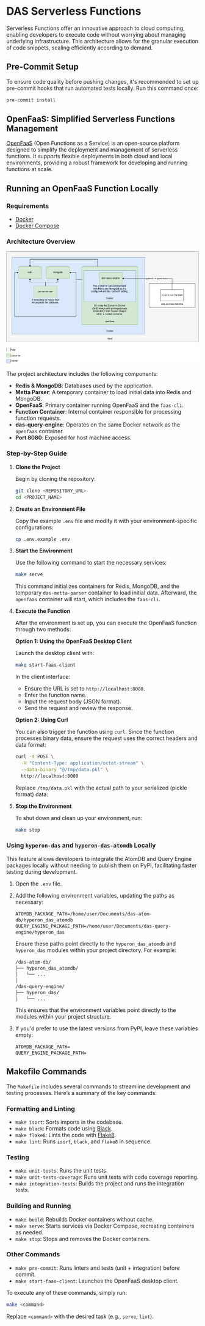 # DAS Serverless Functions

Serverless Functions offer an innovative approach to cloud computing, enabling developers to execute code without worrying about managing underlying infrastructure. This architecture allows for the granular execution of code snippets, scaling efficiently according to demand.

## Pre-Commit Setup

To ensure code quality before pushing changes, it's recommended to set up pre-commit hooks that run automated tests locally. Run this command once:

```bash
pre-commit install
```

## OpenFaaS: Simplified Serverless Functions Management

[OpenFaaS](https://www.openfaas.com/) (Open Functions as a Service) is an open-source platform designed to simplify the deployment and management of serverless functions. It supports flexible deployments in both cloud and local environments, providing a robust framework for developing and running functions at scale.

## Running an OpenFaaS Function Locally

### Requirements

- [Docker](https://www.docker.com/get-started)
- [Docker Compose](https://docs.docker.com/compose/)

### Architecture Overview

![Architecture](./docs/images/local-architecture.jpg)

The project architecture includes the following components:

- **Redis & MongoDB**: Databases used by the application.
- **Metta Parser**: A temporary container to load initial data into Redis and MongoDB.
- **OpenFaaS**: Primary container running OpenFaaS and the `faas-cli`.
- **Function Container**: Internal container responsible for processing function requests.
- **das-query-engine**: Operates on the same Docker network as the `openfaas` container.
- **Port 8080**: Exposed for host machine access.

### Step-by-Step Guide

1. **Clone the Project**

   Begin by cloning the repository:

   ```bash
   git clone <REPOSITORY_URL>
   cd <PROJECT_NAME>
   ```

2. **Create an Environment File**

   Copy the example `.env` file and modify it with your environment-specific configurations:

   ```bash
   cp .env.example .env
   ```

3. **Start the Environment**

   Use the following command to start the necessary services:

   ```bash
   make serve
   ```

   This command initializes containers for Redis, MongoDB, and the temporary `das-metta-parser` container to load initial data. Afterward, the `openfaas` container will start, which includes the `faas-cli`.

4. **Execute the Function**

   After the environment is set up, you can execute the OpenFaaS function through two methods:

   **Option 1: Using the OpenFaaS Desktop Client**

   Launch the desktop client with:

   ```bash
   make start-faas-client
   ```

   In the client interface:
   - Ensure the URL is set to `http://localhost:8080`.
   - Enter the function name.
   - Input the request body (JSON format).
   - Send the request and review the response.

   **Option 2: Using Curl**

   You can also trigger the function using `curl`. Since the function processes binary data, ensure the request uses the correct headers and data format:

   ```bash
   curl -X POST \
     -H "Content-Type: application/octet-stream" \
     --data-binary "@/tmp/data.pkl" \
     http://localhost:8080
   ```

   Replace `/tmp/data.pkl` with the actual path to your serialized (pickle format) data.

5. **Stop the Environment**

   To shut down and clean up your environment, run:

   ```bash
   make stop
   ```

### Using `hyperon-das` and `hyperon-das-atomdb` Locally

This feature allows developers to integrate the AtomDB and Query Engine packages locally without needing to publish them on PyPI, facilitating faster testing during development.

1. Open the `.env` file.
2. Add the following environment variables, updating the paths as necessary:

   ```dotenv
   ATOMDB_PACKAGE_PATH=/home/user/Documents/das-atom-db/hyperon_das_atomdb
   QUERY_ENGINE_PACKAGE_PATH=/home/user/Documents/das-query-engine/hyperon_das
   ```

   Ensure these paths point directly to the `hyperon_das_atomdb` and `hyperon_das` modules within your project directory. For example:

   ```
   /das-atom-db/
   ├── hyperon_das_atomdb/
   │   └── ...
   │
   /das-query-engine/
   ├── hyperon_das/
   │   └── ...
   ```

   This ensures that the environment variables point directly to the modules within your project structure.

3. If you'd prefer to use the latest versions from PyPI, leave these variables empty:

   ```dotenv
   ATOMDB_PACKAGE_PATH=
   QUERY_ENGINE_PACKAGE_PATH=
   ```

## Makefile Commands

The `Makefile` includes several commands to streamline development and testing processes. Here’s a summary of the key commands:

### Formatting and Linting

- `make isort`: Sorts imports in the codebase.
- `make black`: Formats code using [Black](https://black.readthedocs.io/en/stable/).
- `make flake8`: Lints the code with [Flake8](https://flake8.pycqa.org/en/latest/).
- `make lint`: Runs `isort`, `black`, and `flake8` in sequence.

### Testing

- `make unit-tests`: Runs the unit tests.
- `make unit-tests-coverage`: Runs unit tests with code coverage reporting.
- `make integration-tests`: Builds the project and runs the integration tests.

### Building and Running

- `make build`: Rebuilds Docker containers without cache.
- `make serve`: Starts services via Docker Compose, recreating containers as needed.
- `make stop`: Stops and removes the Docker containers.

### Other Commands

- `make pre-commit`: Runs linters and tests (unit + integration) before commit.
- `make start-faas-client`: Launches the OpenFaaS desktop client.

To execute any of these commands, simply run:

```bash
make <command>
```

Replace `<command>` with the desired task (e.g., `serve`, `lint`).
